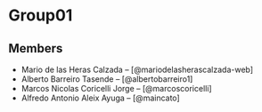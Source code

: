 # Group01

## Members
- Mario de las Heras Calzada – [@mariodelasherascalzada-web]
- Alberto Barreiro Tasende – [@albertobarreiro1]
- Marcos Nicolas Coricelli Jorge – [@marcoscoricelli]
- Alfredo Antonio Aleix Ayuga – [@maincato]
